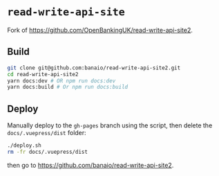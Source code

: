 # `read-write-api-site`

Fork of <https://github.com/OpenBankingUK/read-write-api-site2>.

## Build

```sh
git clone git@github.com:banaio/read-write-api-site2.git
cd read-write-api-site2
yarn docs:dev # OR npm run docs:dev
yarn docs:build # Or npm run docs:build
```

## Deploy

Manually deploy to the `gh-pages` branch using the script, then delete the `docs/.vuepress/dist` folder:

```sh
./deploy.sh
rm -fr docs/.vuepress/dist
```

then go to <https://github.com/banaio/read-write-api-site2>.
